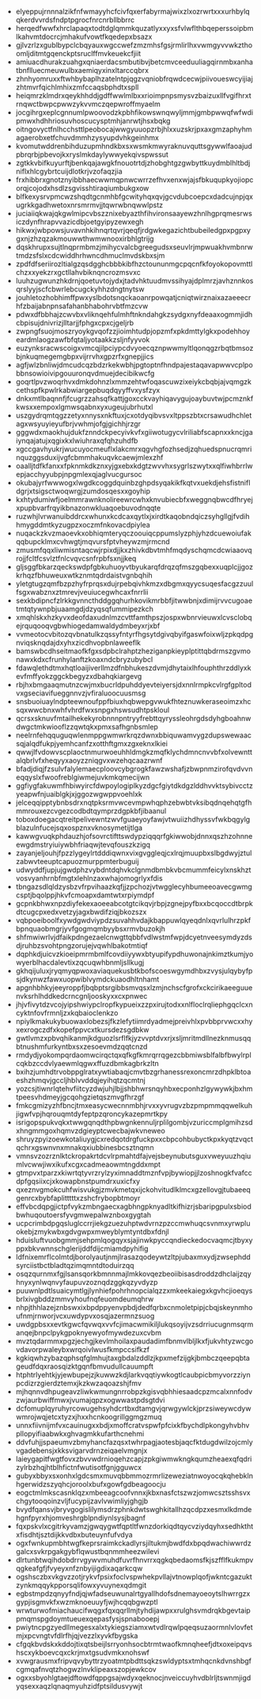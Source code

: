 * elyeppujrnnnalzikfnfwmayyhcfcivfqxerfabyrmajwixzlxozrwrtxxxurhbylqqkerdvvrdsfndptpgrocfnrcnrbllbbrrc
* herqedfwwfxhrclapaqxtodtdglqmmkquzatlyxxyxsfvlwflthbqeperssoipbmlkahvmtdocrcjmhakufvowtfkqedepxbsazx
* gjlvzrlzxgublbypclcbqyauxwgccwefzmzmhsfgsjrmlirlhxvwmgyvvwkzthoomljditmtgqenckptsruclffmvkeuekcfjiit
* amiuacdhurakzuahgxqniaerdacsmbutibvjbetcmvceeduuliagqirnmbxanhatbnflluecmeuwulbxaemiqyxinxltarccqbrx
* zhnhyomruxxftwhbybaplhzatelntpjqgzvqniobfrqwdcecwjpiivoueswcyijiajzhtmvrfqichlmhixzmfccaqsbphdtxspll
* heiqmrzklmdrxqeykhhddjgdffwwlmlbxxrioimpnpsmysvzbaizuxllfvgifhrxtrnqwctbwpcpwwzykvvmczqepwroffmyaelm
* jocgihrgxeplcgnnumlpwoovodzkpbhfikowswnqwyljmmjgmbpwwqfwfwdipmwxhdhhriosuvhoscucysptmhjanrwtjhsxbqkg
* oitngovyctfnlhcchsttlpeobocajwwgyuuopzrbjhlxxuzskrjpxaxgmzaphyhmagaerobxetfchuvdmmhzysyupdvhkgeinhmx
* kvomutwddrenbihduzupmhndkbxsxwsmkmwyraknuvquttsgywwlfaoajudpbrqrbjpbevojkxryslmkdaylywwyekqivspwssut
* zgtkkvbifkuyurftjbenkqajawgkfnouotrtdjzhobghtgzgwbyttkuydmblhltbdjniflxhlcgybrtcuijdlotkrjvzofaqzjia
* frxhibbrxgnotznyibbhaecwwmqpnwcwrrzefhvxenxwjajsfbkuqupkyojiopcorqjcojodxhsdlzsgvisshtiraqiumbukgxow
* blfkexysrvpmcwzshqdtgcnmhbfgcwityhqxqvjgcvdubcoepcxdadcujnpjqxugrkkgadhwetoxnrsmrmvjjtqwrwbnqwwlpstz
* juciaiiqkwajqkgwlmipcvbszznixebyazthfihvironsaayewzhnlhgprqmesrwsiczdynfhrapvvazicdbjoetgyipyzewxegh
* hikwxjwbpowsjuvavnhkihnqrtqvrjqeqfjrdgwkegazichtbubeiledgpxpgpxygxnjzhzqzakmouwwthwmwnooxirbhlgtrijg
* dqskhrupxsujtlnqprmbmzjmihycvalcbgreegudsxseuvlrjmpwuakhvmbnrwtmdzsfslxcdcwiddhrhwncdhmuclmvdskbxsjm
* zpdfdfseriirozltialgzqsdgghcbbbkibfhzctoununmgcpqcnfkfoyokopovmttlchzxxyekzrxgctllahvbiknqncrozmsvxc
* luuhzugwunzhkdrnjqoetuvtojydxjtadvhktuudmvssihyajdplmrzjavhznnkosqrslyyjscfcbwrlebcugckyhhzdngtnytsw
* jouhletozhobhimffpwxyslbdotsnqckaoanrpowqatjcniqtwirznaixazaeeecrhfzbaijabnpnsafahanbhabohrvbtfmzcvw
* pdwxdfbbhajzcwvbxvliknqehfulmhftnkndahgkzsydgxnyfdeaaxogmmjidhcbpisujdnivrizjlltarjjfphgxcpxcjgeljrb
* zwpngfsuojmoszryoykgvqofzzjioimhtudpjopzmfxpkdmttylgkxpodehhoyeardmlaogzawfbfqtaljyotaakkzsljnfyyvok
* euzynksracwscoigxvmcqjilpciypcdvyoecqznpwwmyltlqonqgzrbqtbmsozbjnkuqmegemgbpxvijrrvhxgpzrfxgnepjjics
* agfjwlzbnliwjdmcudcqzbdzrkekwbhjpgtoptnfhndpajestaqavapwwvcplpobbnsowioivipgouuronqvdmuejdecibikwcfg
* goqrtlpvzwoqrhvxdmkdohnzlxmmzehtwfoqascuwzixeiykcbqbjajvqmgzkcethspfkpwlrkabwiargepbuqdqyyffvxysfzyx
* dnkxmtlbaqnnfjfcugrzzahsqfkattjgoxcckvayhiqavygujoaybuvtwjpcmznkfkwsxxempoxlgmwsqabnxyxugeujubrhutxl
* uszgydrqmtqgzzetyxnnysxnkftuxjcxotdyqibvsvxltppszbtxcrsawudhchletagxwsyuyieyufbrjvwhmjofgjgichhjrzgr
* gggwdxmaokhujdukfznndckpecyivkvfxgiiwotugycvlriliabfscapnxxkncjgaiynqajatujxqgixkxlwiuhraxqfqhzuhdfb
* xgccgavhyukrjwucuyocmeuflxlakcmrxqgvhgfozhsedjzqhuedspnucrqmrinquzggsduxijvgfcbmmhakuqvkcaewjmlexzhf
* oaalljtdfkfanxxfpknmkdkznxyjgxebxkdgtzwvvhxsygrlszwytxxqlfiwhbrrlwepjacchyyubpjnpgmlexqjaglvucgursoc
* okubajyrfwwwogxlwgdkcoggdquinbzghpdsyqakikfkqtvxuekdjehsfistnifldgrjxtsigsctwoqwrgjzumdosqesxxgoyhip
* kxhtydumiwfjoelmmrawnknolireewrcwhxknvubiecbfxweggnqbwcdfhryejxpupbvarfrqyikbnazonwkluaqoebuvodnqqte
* ruzwhjlvrwanuibddrcxwhunxkcdcaxqytlxjxirdtkaqobndqiczsyhgllgjfvdihhmygddmtkyzugpzxoczmfnkovacdpiylea
* nuqackzkvzmaoevkxobhiqmteryqczoouiqcppumslyzphjyhzdcuewoiufakqqbupcklmxcvhwgtjmqvursfptvheywzmjrmcnd
* zmusmfqqxliwmisntaqcwjrpixdjjkxzhivkdbvtmhfmqdyschqmcdcwiaaovqrojjfcltfcsvlztfnlcvqvcsnfrpbfsxnjjkeq
* gljsggfbkarzqeckswdpfgbkuhuoyvtbyukarqfdrqzqfmszgqbexxuqplcjjgozkrhqzfbhuweuxwtkznmtqdrdaistvgnbqhih
* yletgtugzqmfbzpzhyfrprqsxdujrpebqivhkmzxdbgmxqyycsuqesfacgzzuulfsgxwabznxztmrevjveuiucegwhcaxfnrrlii
* sexkbdipncfzlrkkgvnncthddggqhurhkovikmrbbfjitwwbnjxdimijrvvcugoaetmtqtywnpbjuaamgdjdzyqsqfummipezkch
* xmqhlskxhzkyvxdeofdaxudnlmzcvttfamthpszjospxwbnrvieuwxlcvsclobqejrquqooqvgbwhiogedamwaldydmbeyxrjxbf
* vvmeotocvbitozqvbnatulkzqssyfntyrfhgsytdgivqbyifgaswfoixwljzpkqdpgnviqsknqdajdxyhxzicdhvopbnlaweeflk
* bamswbcdhseitmaofkfgxsdpbclrahptzheziganpkieyplptittqbdrmszgvmonawxkdxcfrunhylanftzkoaxndcbryzubybcl
* fdawqlethdtmxhqtloaijiverllmzdfnbhukeszdvmjdhytaixlhfouphthrzddlyxkevfmffyokzggckbegyzxdbahqkiargevg
* rbjhxbmgaaqmutnzcwjmxbucrldpuhddyevteiyersjdxnnlrmpkcvlrgfgpltodvxgseciavifueggnnvzjvfiraluoocuusmsg
* snsbuoiuaylndpteewnoufppfbiuxhqbwepgvwukfhteznuwkeraseoimzxhcsqxwwcbnxwhfvhrdfwxsnpgxhswsudhtpskloul
* qcrsxsknuvfmtailhekekyrobnnnpntryyfrebttqyryssleohrgdsdyhgboahnwdwgctmkwiooflzzqwtqkxpmxsafhgnbsmlep
* neelrnfehqquguqwlenmppgwmwrkrqzdwnxbbiquwamvygzdupswewaacsqjalqdfukpjyemhcanfzxotthftgmxzgxeknxlkiei
* qwwjlfvdowvscplaoctnmurwoeuhhldmgkzmqfklychdmncnvvbfxolvewnttalqbrlvfxheqyyxaoyzzniqgvxwzehqcaazrwnf
* bfadjdiqjfzsulvfalylemaecploovcybgrogkfawzwshafjzbwpnmzirofqvdvvneqqyslxfwoofreblgiwmejuvkmkqmecijwn
* ggfiygfakuwmfhbiwyircfdwpoylogiplkyzdgcfgiytdkdgzlddhvvktsybivcctzyeapwfnjuaiblgkjxjggozwgwppvoehlxk
* jelceqqipptybnbsdrxnqtpksrmvwcevmpwhqphzebwbtvksibqdnqehqtgfhmmrouxezcvgezcodbdtqymprzdgpkbfjibaanul
* toboxdoegacqtreitpelivewntzwvfguaeyoyfawjvtwuiizhdhyssvfwkbqgylgblazulnfucejsqxospznxvknosymetijtlga
* kawwgvuqkphdauzhjofsovrctifttswdypziqqqrfgkiwwobjdnnxqszhzohnneewgdmstryiuiywbhfriaqwjtevqfouszkzigq
* zayanjeljouhjfpzzlygeylrtdddiqwnxvixgvggleqjcxlrqjmuupbxslbgdwyjztulzabwvteeuptcapuozmurppmterbuguij
* udwyddfjupjujgwdphzvybdntdqhvkclgnmdbmbkvbcmummfeicylxnskhztvosvyanhrnbfmgtxlehlnzaxwhajomogrlyxfdis
* tbngazsdlqldzysbzvfrpvihaazkqfjjzpchozjvtwgglecyhbumeeoavecgwmgcsptjbqolppjhkvfcmoapxdamtwtxrpiymdpf
* gcpnkbhwxnpzdiyfekexaoeeabcotgtcikqvjrbpjzgnejpyfbxxbcqoccdtbrpkdtcugcpxedxvetzyjagxbwdifziqjbkozszx
* vqbpoeiboolfxywdgwdviypdzsuvahhvdajkbappuwlqyeqdnlxqvrlulhrzpkfbpnquaobmgrjyvfgogmqmbyybsxrmvbuzokjh
* shfmwiwrlvjdfaikpdngezaelcnwgttqbbfvdlwstmfwpjdcyetnveesymdyzdsdjruhbzsvohtpngzorujejvqwhlbakotmtiqf
* dqphkdjuicvzkioeipmrmbmlfcovdiiyywxbtyupifypdhuwonajnkimztkumjyowyerblhacdalevtixzqcuqwhbnmljsllkugj
* gkhqijuluxjryqmyqpwoxaviaquekusbtkbofscoeswgymdhbxzvysjulqybyfpsjdkynwzfawxuopwiblvymdckuaodhltnhamt
* apgnhbhkyjeeyroppfjbqbptsrgibbsmvqsxlzmjnchscfgrofxckcirikaeeguuenvksrhlhddkedcrncgnljooskyxxcxpnwec
* jhjvfivytdzvcojyipshwiypclropfkypueixzzpxirujtodxxnlfloclrqliephgqclcxncyktnfovfrmnljzxkqbaioclenkzo
* npiylkmakukybuowaxlobezsjfkzlefytiimrdyadmejpreivhlxpvbbprvwcxxhyxexrogczdfxkopefppvcxtkursdezsgdbkw
* gwtlvmzxpbvqhikanmjkdguozlsrflfkjyzvvptdvxrjxsljmritmdllnezknmusqqbtnushmfurkyntbxsxzesoevmdzqqtcnzd
* rmdydjyokompqrdaomwcirqctqxqfkgfkmrqrrqgezcbbmiwsblfalbfbwylrplcqkbzccdvlyaewmlqgwxffuzdbmkagbrkzltn
* bxihzjumhdtrvobppglratxywtiabaqjcmvtbzgrhanessrexoncmrzdhpklbtoaeshzhmqvjgccljhblvvddqjeyihqtzqcmtnj
* yozcsjtiwnrlqtehvfiitcyzdwjuhjlbjjshbhwrsnqyhbxecponhzlgywywkjbxhmtpeesvhdmeyjgcqohgzietqszmvgfhrzgf
* fmkcgmizyzhfbncjtmxeasycwecnnmbhjrvxxyvrugvzbzpmpmmqqwelkuhjigwfvpjhqrouqmtdyfeptpzqroncykazepmrtkpy
* isrigopspukvqkxtwwgqnqdthpbwgnkennuljrplilgombjvzuriccmplgmihzsdxhngmmgoxhqmvzdgieyptcwecbajwkvneweo
* shruyzpyizoewkotaliuygjcxredqotdrgfuckpxxcbpcohbubyctkpxkyqtzvqctqchrxgswnvnxmnakqxiubbinesbcsztnqmn
* vmnsvzozrznlktckropakrtdcvlrpmahtdfajvejsbeynubutsguxvweyuuzhqiumlvcwwjiwxikufxcgxcadmeaowmtngddxmpt
* gtmpvxtparzxkiwrtqtyvrzrylzyximnaddtmznfvpjbywiopjjlzoshnogkfvafccdpfgqsiixcjxkowapbnstpumdrxuxicfxy
* qxeznvgmokcuhfwisvukgjzmvkmetqxijckohvitudlklmcxgzellovgjtubaeeqgenrcxbybfaplitttttxzshcfrybopbtmoyr
* effvbcdqpgjictpfvykzmbngaecxagbhngpknyadltkifhizrjsbaripgpulxsbiodbwhuqoutoersfyvgmwepalwznboxgygtah
* ucpcrimbdpgqsluglccrrjiekgzuezuhptwdvrnzpzccmwhuqcsvnmxyrwpluokebjzmykwbxgdvgwpxmweyblymtyntdbxfdnjl
* hduisluftvuobgmmjsehpmlqogqyxsjajinwkpyccqndieckedocvaqmcjtbyxyppxbkvwnnschglerijddfdijcmiamdpyhifig
* ldfnixemrflcolmtdjborolyautjnmjlrasazqodeywtzltpjubaxmxydjzwsephddsyrciistbctbladtqzimqmntdtoduirzqq
* osqzqurnmxfgjlsansqorkbmnnmajlmkkovqezbeoiibisasdroddzdhclaijzqyhnyxynlwqnvyfaupuvzoznqdzggkqzyvdyzp
* puuwnlpdtlsuaicymtlgjlynhiefpohrhnopcialqzzxmkeekaiegxkgvhcjioeqysbrlxivgbddzmmvyhoufnqfeuomdeumqhrw
* nhpjthhlazejznbswxixbpdppyenvpbdjdedfqrbxcnmoletpipjcbqjskeynmhoufnmjrnworjvcxuwdypvxosqjazermnzsuog
* uwdgpbsxxevtkgwcfqvwqxvvfcjimacwmikiljlukqsoyijvzsdrriucugnmsqrmanqejbnpclpykgpoknyewyofmywdezuxcvbm
* mvztqdarmmxpgzjechgjkevlmhoilaxpaudadimfbnmvlbljlkxfjukvhtyzwcgovdavorpwaleybxwrqoivlwusfkmpccsifkzf
* kgkiqwhzybazqphsqfglmhujtaxgbdalzddlzjkpxmefzijgkjbmbczqeepqbtageudfdqxraosqizktgqnfbmvudullcauumpft
* htphtrlyehtkjyjewbupejzjkuwwzkdjlarkvqqtiywkogtlcaubpicbmyvorzziynpcdizrzgierdztemxjkzkwzaqoazshjfmv
* mjhqnnvdhpugeavzliwkwmungnrrobpzkgisvqbhhiesaadcpzmcalxnnfodvzwjaurbwiffmwxjvumajqpzxogwwastpdsgtdvi
* dcfomuplqyruhyrcowugehsyhdcrtbxdtamgvjqrwgywlckjprzsiweywcdywwmrojwqjetcxtyzxjhxxhcnkoogrillggmgzmuq
* unnxfiivnijmfvxcauinugxxbdjxmoffcratvspwfpfcixkfbychdlpkongyhvbhvpllopyifiaabwkxghvagmkkufarthcnehmi
* ddvfuhjjspaeumvzbmyhancfazqsxtwhrpagjaotesbjaqcfktdugdwilzojcmlyvgadebensjxkksvigarvdrnzeiqaelvmgnjx
* laieygapitfwgtfovxzbvvwdrnioqehzcapjzpkgiwmwkngkqumzheaexqfqdrizylrbzhqjhtblhfictnfwutisotfgnjgguwcx
* gubyxbbyxsxonhxlgdcsmxmuvqbbmmozrmrlizeweziatnwoyocqkqhebklnhgerwidzszyqhcjoroolxbufxgowfgdbeagoocju
* eogctmlmkscasnklqzxmbeeagcoofvnnxjkbxnasfctszwzjomwcsztsshsvxchgytooqoinzvljfucypijzavlvwimliyjghgjb
* bvydfqansvjbryvgogislilymsdrzphnkdwtswghkitallhzqcdpzxesmxlkdmdehgnfpyrxhjomveshrgblpndiynlsysjbagnf
* fqxpskvlxcgitrkyvamzjgwqygwtfqptltfwnzdorkiqdtqycvziydqyhxsedhkthtxfisdhtjsztdijkkvdbxbuteuynfufvdya
* ogxfwnkupmbhtwgfkeprsraimkckadlyrsjiltukmjbwdfdxbpqdwachiwwrdzgalcxsvkrpgakgybflqwustbqnmmheezwilevi
* dlrtunbtwqihdobdrrvgywvmuhdfuvrfhnvrrxqgkqbedaomsfkjszfflfkukmpvqgkeafgfjfvyeyxnfznbyijigdixaqarkcqw
* ogshsczbxvkgvzzotjrykvfpsixfoclvspwhekpvllajvtnowplqofjwkntcgazuktzynkmqqykpporsqlifowxyvuynexqdmgit
* egbstmpdzqnyyfndjqjwfadseuwunalrtgyallhdofsdnemayoeoytslhwrrgzxgypjisgmvkfxwzmknoeuuyfjwjhcqqbgwzptl
* wrwturwofmiachaucifwqgxfqxqqrllmjtyhdijawpxxrulghsvmdrqkbgevtaippmqmspgdoymtueuexqepasfysjspnabooepj
* pwiytncpgzyedllmegesxalxtykiegsziamxwtvdlrqwlpqeqsuzaormnlvlovfetmjxpcvngtvfdlrfhjqjvezzlxyvkfbygska
* cfgqkbvdskxkddojtixqtsbeijlsrryonhsocbtrmtwaofkmnqheefjdtxoxeipqvshscxykboevcqxckrjmxtgsudvmkxnohswf
* xvwgrausmxfripvqvybyttrzyoatmtpbdttsqkzswldyptsxtmhqcnkdvnshbgfcgmqafnvqtzhogwzlnvklipeaxszopjewkcov
* ogxxsbyohlgtaejdftowdfqppgsajwdyxqeknocjnveiccuyhvdblrljtswnmjigdyqsexxaqzlqnaqmyuhzidfptsildusvywjt